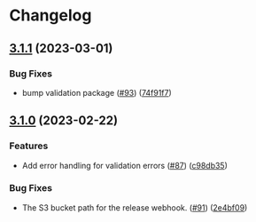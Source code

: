 # Changelog

## [3.1.1](https://github.com/dvsa/rsp-cpms-orchestration/compare/v3.1.0...v3.1.1) (2023-03-01)


### Bug Fixes

* bump validation package ([#93](https://github.com/dvsa/rsp-cpms-orchestration/issues/93)) ([74f91f7](https://github.com/dvsa/rsp-cpms-orchestration/commit/74f91f70a6358ade656886e67cdd53c705adf31d))

## [3.1.0](https://github.com/dvsa/rsp-cpms-orchestration/compare/v3.0.0...v3.1.0) (2023-02-22)


### Features

* Add error handling for validation errors ([#87](https://github.com/dvsa/rsp-cpms-orchestration/issues/87)) ([c98db35](https://github.com/dvsa/rsp-cpms-orchestration/commit/c98db3555b0acbfcf22d1d2514a01ce402b273f5))


### Bug Fixes

* The S3 bucket path for the release webhook.  ([#91](https://github.com/dvsa/rsp-cpms-orchestration/issues/91)) ([2e4bf09](https://github.com/dvsa/rsp-cpms-orchestration/commit/2e4bf09b5b80fe50a5535ed07edaec010eb2771b))
